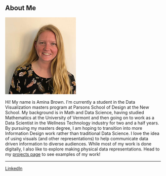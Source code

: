 ## About Me

![Headshot](/headshot.jpg)

Hi! My name is Amina Brown. I'm currently a student in the Data Visualization masters program at Parsons School of Design at the New School. 
My background is in Math and Data Science, having studied Mathematics at the University of Vermont and then going on to work as a 
Data Scientist in the Wellness Technology industry for two and a half years. By pursuing my masters degree, I am hoping to transition into more
Information Design work rather than traditional Data Science. I love the idea of using visuals (and other representations) to help communicate
data driven information to diverse audiences. While most of my work is done digitally, I also like to explore making physical data representations. Head to my [projects page]()
to see examples of my work!

***
[LinkedIn](www.linkedin.com/in/aminagbrown)
